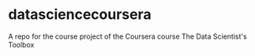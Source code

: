 datasciencecoursera
===================

A repo for the course project of the Coursera course The Data Scientist's Toolbox
